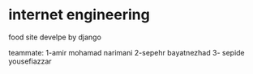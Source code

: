 # internet engineering
food site develpe by django 

teammate:
1-amir mohamad narimani
2-sepehr bayatnezhad
3- sepide yousefiazzar
